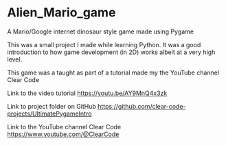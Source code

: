 # Alien_Mario_game
A Mario/Google internet dinosaur style game made using Pygame

This was a small project I made while learning Python.
It was a good introduction to how game development (in 2D) works albeit at a very high level.

This game was a taught as part of a tutorial made my the YouTube channel Clear Code

Link to the video tutorial
https://youtu.be/AY9MnQ4x3zk

Link to project folder on GitHub
https://github.com/clear-code-projects/UltimatePygameIntro

Link to the YouTube channel Clear Code
https://www.youtube.com/@ClearCode
